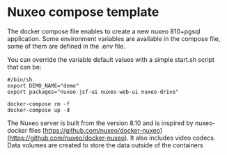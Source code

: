 # Nuxeo compose template   
The docker compose file enables to create a new nuxeo 810+pgsql application.
Some environment variables are available in the compose file, some of them are defined in the .env file.

You can override the variable default values with a simple start.sh script that can be:

```
#/bin/sh
export DEMO_NAME="demo"
export packages="nuxeo-jsf-ui nuxeo-web-ui nuxeo-drive"

docker-compose rm -f
docker-compose up -d
```

The Nuxeo server is built from the version 8.10 and is inspired by nuxeo-docker files [https://github.com/nuxeo/docker-nuxeo](https://github.com/nuxeo/docker-nuxeo). It also includes video codecs. Data volumes are created to store the data outside of the containers
